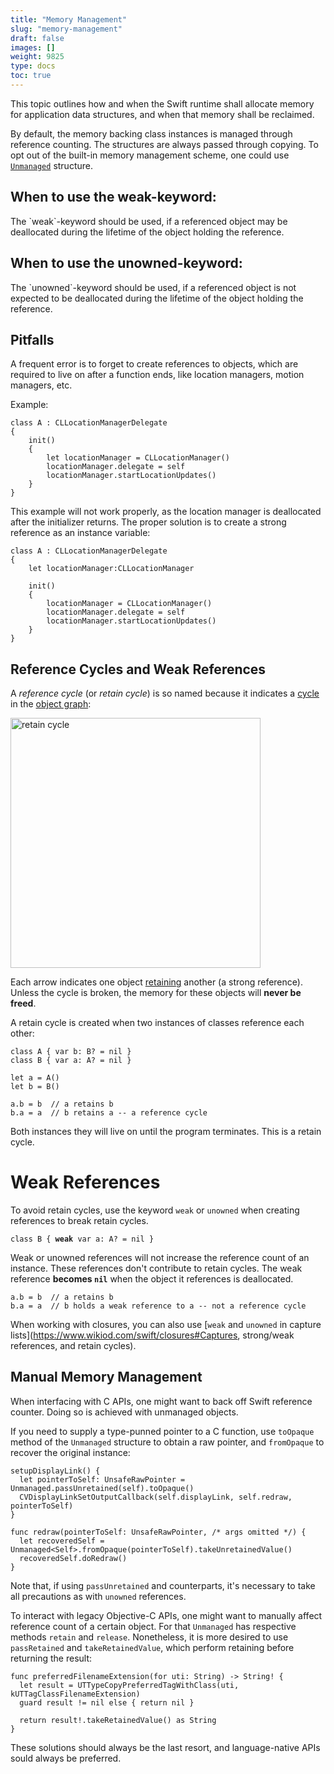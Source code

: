 ```yaml
---
title: "Memory Management"
slug: "memory-management"
draft: false
images: []
weight: 9825
type: docs
toc: true
---
```


This topic outlines how and when the Swift runtime shall allocate memory for application data structures, and when that memory shall be reclaimed.

By default, the memory backing class instances is managed through reference counting. The structures are always passed through copying. To opt out of the built-in memory management scheme, one could use [`Unmanaged`][1] structure.

  [1]: https://developer.apple.com/reference/swift/unmanaged


<h2>When to use the weak-keyword:</h2>
The `weak`-keyword should be used, if a referenced object may be deallocated during the lifetime of the object holding the reference.

<h2>When to use the unowned-keyword:</h2>
The `unowned`-keyword should be used, if a referenced object is not expected to be deallocated during the lifetime of the object holding the reference. 

<h2>Pitfalls</h2>
A frequent error is to forget to create references to objects, which are required to live on after a function ends, like location managers, motion managers, etc.

Example:
    
    class A : CLLocationManagerDelegate
    {
        init()
        {
            let locationManager = CLLocationManager()
            locationManager.delegate = self
            locationManager.startLocationUpdates()
        }
    }

This example will not work properly, as the location manager is deallocated after the initializer returns. The proper solution is to create a strong reference as an instance variable:
    
    class A : CLLocationManagerDelegate
    {
        let locationManager:CLLocationManager

        init()
        {
            locationManager = CLLocationManager()
            locationManager.delegate = self
            locationManager.startLocationUpdates()
        }
    }


## Reference Cycles and Weak References
A *reference cycle* (or *retain cycle*) is so named because it indicates a [cycle](https://en.wikipedia.org/wiki/Cycle_(graph_theory)) in the [object graph](https://en.wikipedia.org/wiki/Object_graph):

<img src="http://i.stack.imgur.com/wfapB.png" width="400" alt="retain cycle">

Each arrow indicates one object [retaining](https://developer.apple.com/library/ios/documentation/Swift/Conceptual/Swift_Programming_Language/AutomaticReferenceCounting.html) another (a strong reference). Unless the cycle is broken, the memory for these objects will **never be freed**.

A retain cycle is created when two instances of classes reference each other:

    class A { var b: B? = nil }
    class B { var a: A? = nil }

    let a = A()
    let b = B()

    a.b = b  // a retains b
    b.a = a  // b retains a -- a reference cycle

Both instances they will live on until the program terminates. This is a retain cycle.

# Weak References
To avoid retain cycles, use the keyword `weak` or `unowned` when creating references to break retain cycles.

<pre><code>class B { <b>weak</b> var a: A? = nil }</code></pre>

Weak or unowned references will not increase the reference count of an instance. These references don't contribute to retain cycles. The weak reference **becomes `nil`** when the object it references is deallocated.

    a.b = b  // a retains b
    b.a = a  // b holds a weak reference to a -- not a reference cycle

When working with closures, you can also use [`weak` and `unowned` in capture lists](https://www.wikiod.com/swift/closures#Captures, strong/weak references, and retain cycles).

## Manual Memory Management
When interfacing with C APIs, one might want to back off Swift reference counter. Doing so is achieved with unmanaged objects.

If you need to supply a type-punned pointer to a C function, use `toOpaque` method of the `Unmanaged` structure to obtain a raw pointer, and `fromOpaque` to recover the original instance:

    setupDisplayLink() {
      let pointerToSelf: UnsafeRawPointer = Unmanaged.passUnretained(self).toOpaque()
      CVDisplayLinkSetOutputCallback(self.displayLink, self.redraw, pointerToSelf)
    }

    func redraw(pointerToSelf: UnsafeRawPointer, /* args omitted */) {
      let recoveredSelf = Unmanaged<Self>.fromOpaque(pointerToSelf).takeUnretainedValue()
      recoveredSelf.doRedraw()
    }

Note that, if using `passUnretained` and counterparts, it's necessary to take all precautions as with `unowned` references.

To interact with legacy Objective-C APIs, one might want to manually affect reference count of a certain object. For that `Unmanaged` has respective methods `retain` and `release`. Nonetheless, it is more desired to use `passRetained` and `takeRetainedValue`, which perform retaining before returning the result:

    func preferredFilenameExtension(for uti: String) -> String! {
      let result = UTTypeCopyPreferredTagWithClass(uti, kUTTagClassFilenameExtension)
      guard result != nil else { return nil }

      return result!.takeRetainedValue() as String
    }

These solutions should always be the last resort, and language-native APIs sould always be preferred.

